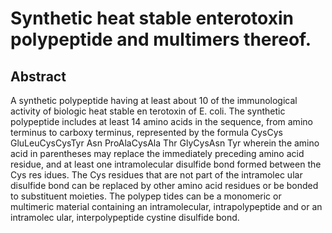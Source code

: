 # Synthetic heat stable enterotoxin polypeptide and multimers thereof.

## Abstract
A synthetic polypeptide having at least about 10 of the immunological activity of biologic heat stable en terotoxin of E. coli. The synthetic polypeptide includes at least 14 amino acids in the sequence, from amino terminus to carboxy terminus, represented by the formula CysCys GluLeuCysCysTyr Asn ProAlaCysAla Thr GlyCysAsn Tyr wherein the amino acid in parentheses may replace the immediately preceding amino acid residue, and at least one intramolecular disulfide bond formed between the Cys res idues. The Cys residues that are not part of the intramolec ular disulfide bond can be replaced by other amino acid residues or be bonded to substituent moieties. The polypep tides can be a monomeric or multimeric material containing an intramolecular, intrapolypeptide and or an intramolec ular, interpolypeptide cystine disulfide bond.